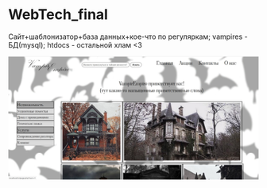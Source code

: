# WebTech_final
Сайт+шаблонизатор+база данных+кое-что по регуляркам;
vampires - БД(mysql);
htdocs - остальной хлам <3


![Главная страница](https://github.com/Jackie-Dou/SaleOfEstate/raw/master/screenshots/X-hjj4LqrUk.jpg)
